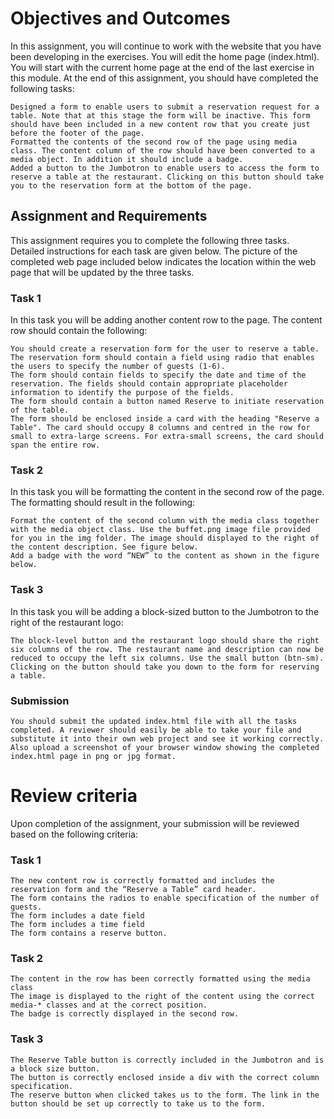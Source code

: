 # Objectives and Outcomes

In this assignment, you will continue to work with the website that you have been developing in the exercises. You will edit the home page (index.html). You will start with the current home page at the end of the last exercise in this module. At the end of this assignment, you should have completed the following tasks:

    Designed a form to enable users to submit a reservation request for a table. Note that at this stage the form will be inactive. This form should have been included in a new content row that you create just before the footer of the page.
    Formatted the contents of the second row of the page using media class. The content column of the row should have been converted to a media object. In addition it should include a badge.
    Added a button to the Jumbotron to enable users to access the form to reserve a table at the restaurant. Clicking on this button should take you to the reservation form at the bottom of the page.

## Assignment and Requirements

This assignment requires you to complete the following three tasks. Detailed instructions for each task are given below. The picture of the completed web page included below indicates the location within the web page that will be updated by the three tasks.

### Task 1

In this task you will be adding another content row to the page. The content row should contain the following:

    You should create a reservation form for the user to reserve a table. The reservation form should contain a field using radio that enables the users to specify the number of guests (1-6).
    The form should contain fields to specify the date and time of the reservation. The fields should contain appropriate placeholder information to identify the purpose of the fields.
    The form should contain a button named Reserve to initiate reservation of the table.
    The form should be enclosed inside a card with the heading "Reserve a Table". The card should occupy 8 columns and centred in the row for small to extra-large screens. For extra-small screens, the card should span the entire row.


### Task 2

In this task you will be formatting the content in the second row of the page. The formatting should result in the following:

    Format the content of the second column with the media class together with the media object class. Use the buffet.png image file provided for you in the img folder. The image should displayed to the right of the content description. See figure below.
    Add a badge with the word “NEW” to the content as shown in the figure below.


### Task 3

In this task you will be adding a block-sized button to the Jumbotron to the right of the restaurant logo:

    The block-level button and the restaurant logo should share the right six columns of the row. The restaurant name and description can now be reduced to occupy the left six columns. Use the small button (btn-sm).
    Clicking on the button should take you down to the form for reserving a table.


### Submission

    You should submit the updated index.html file with all the tasks completed. A reviewer should easily be able to take your file and substitute it into their own web project and see it working correctly.
    Also upload a screenshot of your browser window showing the completed index.html page in png or jpg format.


# Review criteria

Upon completion of the assignment, your submission will be reviewed based on the following criteria:


### Task 1

    The new content row is correctly formatted and includes the reservation form and the “Reserve a Table” card header.
    The form contains the radios to enable specification of the number of guests.
    The form includes a date field
    The form includes a time field
    The form contains a reserve button.


### Task 2

    The content in the row has been correctly formatted using the media class
    The image is displayed to the right of the content using the correct media-* classes and at the correct position.
    The badge is correctly displayed in the second row.


### Task 3

    The Reserve Table button is correctly included in the Jumbotron and is a block size button.
    The button is correctly enclosed inside a div with the correct column specification.
    The reserve button when clicked takes us to the form. The link in the button should be set up correctly to take us to the form.